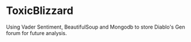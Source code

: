 # ToxicBlizzard
Using Vader Sentiment, BeautifulSoup and Mongodb to store Diablo's Gen forum for future analysis.

